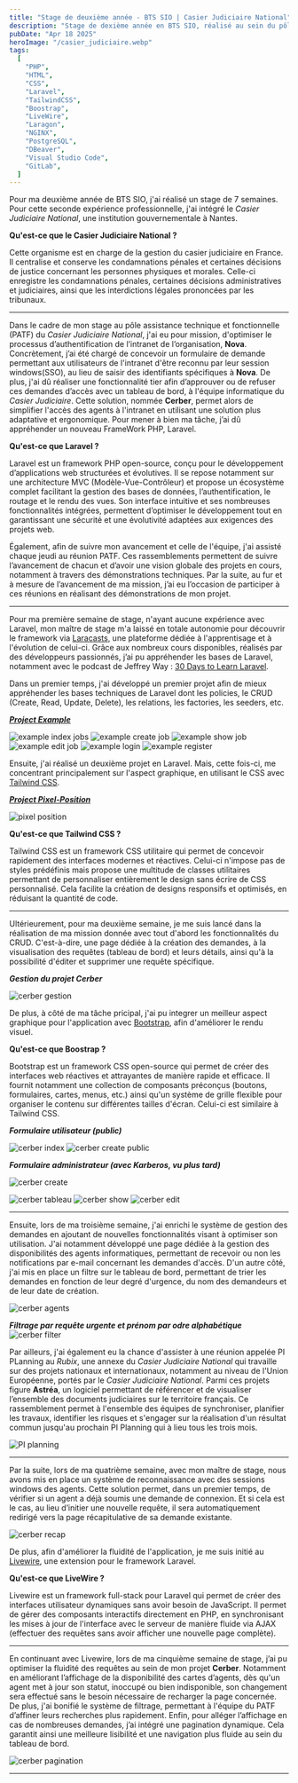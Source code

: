 ```yaml
---
title: "Stage de deuxième année - BTS SIO | Casier Judiciaire National"
description: "Stage de dexième année en BTS SIO, réalisé au sein du pôle informatique du Casier Judiciaire National, situé à Nantes"
pubDate: "Apr 18 2025"
heroImage: "/casier_judiciaire.webp"
tags:
  [
    "PHP",
    "HTML",
    "CSS",
    "Laravel",
    "TailwindCSS",
    "Boostrap",
    "LiveWire",
    "Laragon",
    "NGINX",
    "PostgreSQL",
    "DBeaver",
    "Visual Studio Code",
    "GitLab",
  ]
---
```


Pour ma deuxième année de BTS SIO, j'ai réalisé un stage de 7 semaines. Pour cette seconde expérience professionnelle,
j'ai intégré le _Casier Judiciaire National_, une institution gouvernementale à Nantes.

**Qu'est-ce que le Casier Judiciaire National ?**

Cette organisme est en charge de la gestion du casier judiciaire en France. Il centralise et conserve les condamnations pénales et certaines décisions de justice concernant les personnes physiques et morales.
Celle-ci enregistre les condamnations pénales, certaines décisions administratives et judiciaires, ainsi que les interdictions légales prononcées par les tribunaux.

---

Dans le cadre de mon stage au pôle assistance technique et fonctionnelle (PATF) du _Casier Judiciaire National_, j'ai eu pour mission, d'optimiser le processus d’authentification de l’intranet de l’organisation, **Nova**. Concrètement, j’ai été chargé de concevoir un formulaire de demande permettant aux utilisateurs de l'intranet d'être reconnu par leur session windows(SSO), au lieu de saisir des identifiants spécifiques à **Nova**.
De plus, j'ai dû réaliser une fonctionnalité tier afin d’approuver ou de refuser ces demandes d’accès avec un tableau de bord, à l'équipe informatique du _Casier Judiciaire_.
Cette solution, nommée **Cerber**, permet alors de simplifier l'accès des agents à l'intranet en utilisant une solution plus adaptative et ergonomique.
Pour mener à bien ma tâche, j’ai dû appréhender un nouveau FrameWork PHP, Laravel.

**Qu'est-ce que Laravel ?**

Laravel est un framework PHP open-source, conçu pour le développement d’applications web structurées et évolutives. Il se repose notamment sur une architecture MVC (Modèle-Vue-Contrôleur) et propose un écosystème complet facilitant la gestion des bases de données, l’authentification, le routage et le rendu des vues. Son interface intuitive et ses nombreuses fonctionnalités intégrées, permettent d’optimiser le développement tout en garantissant une sécurité et une évolutivité adaptées aux exigences des projets web.

Également, afin de suivre mon avancement et celle de l'équipe, j'ai assisté chaque jeudi au réunion PATF. Ces rassemblements permettent de suivre l’avancement de chacun et d’avoir une vision globale des projets en cours, notamment à travers des démonstrations techniques. Par la suite, au fur et à mesure de l’avancement de ma mission, j’ai eu l’occasion de participer à ces réunions en réalisant des démonstrations de mon projet.

---

Pour ma première semaine de stage, n'ayant aucune expérience avec Laravel, mon maître de stage m'a laissé en totale autonomie pour découvrir le framework via [Laracasts](https://laracasts.com), une plateforme dédiée à l'apprentisage et à l'évolution de celui-ci. Grâce aux nombreux cours disponibles, réalisés par des développeurs passionnés, j’ai pu appréhender les bases de Laravel, notamment avec le podcast de Jeffrey Way : [30 Days to Learn Laravel](https://laracasts.com/series/30-days-to-learn-laravel-11).

Dans un premier temps, j'ai développé un premier projet afin de mieux appréhender les bases techniques de Laravel dont les policies, le CRUD (Create, Read, Update, Delete), les relations, les factories, les seeders, etc.

[**_Project Example_**](https://github.com/eddy8chsl/example.git)

![example index jobs](/example_index_jobs.webp)
![example create job](/example_create_job.webp)
![example show job](/example_show_job.webp)
![example edit job](/example_edit_job.webp)
![example login](/example_login.webp)
![example register](/example_register.webp)

Ensuite, j'ai réalisé un deuxième projet en Laravel. Mais, cette fois-ci, me concentrant principalement sur l'aspect graphique, en utilisant le CSS avec [Tailwind CSS](https://tailwindcss.com).

[**_Project Pixel-Position_**](https://github.com/eddy8chsl/pixel-position.git)

![pixel position](/pixel-position.webp)

**Qu'est-ce que Tailwind CSS ?**

Tailwind CSS est un framework CSS utilitaire qui permet de concevoir rapidement des interfaces modernes et réactives. Celui-ci n'impose pas de styles prédéfinis mais propose une multitude de classes utilitaires permettant de personnaliser entièrement le design sans écrire de CSS personnalisé. Cela facilite la création de designs responsifs et optimisés, en réduisant la quantité de code.

---

Ultérieurement, pour ma deuxième semaine, je me suis lancé dans la réalisation de ma mission donnée avec tout d'abord les fonctionnalités du CRUD. C'est-à-dire, une page dédiée à la création des demandes, à la visualisation des requêtes (tableau de bord) et leurs détails, ainsi qu'à la possibilité d'éditer et supprimer une requête spécifique.

**_Gestion du projet Cerber_**

![cerber gestion](/cerber_gestion.webp)

De plus, à côté de ma tâche pricipal, j'ai pu integrer un meilleur aspect graphique pour l'application avec [Bootstrap](https://getbootstrap.com), afin d'améliorer le rendu visuel.

**Qu'est-ce que Boostrap ?**

Bootstrap est un framework CSS open-source qui permet de créer des interfaces web réactives et attrayantes de manière rapide et efficace. Il fournit notamment une collection de composants préconçus (boutons, formulaires, cartes, menus, etc.) ainsi qu'un système de grille flexible pour organiser le contenu sur différentes tailles d'écran. Celui-ci est similaire à Tailwind CSS.

**_Formulaire utilisateur (public)_**

![cerber index](/cerber_index.webp)
![cerber create public](/cerber_create_public.webp)

**_Formulaire administrateur (avec Karberos, vu plus tard)_**

![cerber create](/cerber_create.webp)

![cerber tableau](/cerber_tableau.webp)
![cerber show](/cerber_show.webp)
![cerber edit](/cerber_edit.webp)

---

Ensuite, lors de ma troisième semaine, j'ai enrichi le système de gestion des demandes en ajoutant de nouvelles fonctionnalités visant à optimiser son utilisation. J'ai notamment développé une page dédiée à la gestion des disponibilités des agents informatiques, permettant de recevoir ou non les notifications par e-mail concernant les demandes d'accès. D'un autre côté, j'ai mis en place un filtre sur le tableau de bord, permettant de trier les demandes en fonction de leur degré d'urgence, du nom des demandeurs et de leur date de création.

![cerber agents](/cerber_agents.webp)

**_Filtrage par requête urgente et prénom par odre alphabétique_**
![cerber filter](/cerber_filter.webp)

Par ailleurs, j'ai également eu la chance d'assister à une réunion appelée PI PLanning au _Rubix_, une annexe du _Casier Judiciaire National_ qui travaille sur des projets nationaux et internationaux, notamment au niveau de l'Union Européenne, portés par le _Casier Judiciaire National_. Parmi ces projets figure **Astréa**, un logiciel permettant de référencer et de visualiser l’ensemble des documents judiciaires sur le territoire français.
Ce rassemblement permet à l'ensemble des équipes de synchroniser, planifier les travaux, identifier les risques et s'engager sur la réalisation d'un résultat commun jusqu'au prochain PI Planning qui à lieu tous les trois mois.

![PI planning](/pi_planning.webp)

---

Par la suite, lors de ma quatrième semaine, avec mon maître de stage, nous avons mis en place un système de reconnaissance avec des sessions windows des agents. Cette solution permet, dans un premier temps, de vérifier si un agent a déjà soumis une demande de connexion. Et si cela est le cas, au lieu d’initier une nouvelle requête, il sera automatiquement redirigé vers la page récapitulative de sa demande existante.

![cerber recap](/cerber_recap.webp)

De plus, afin d'améliorer la fluidité de l'application, je me suis initié au [Livewire](https://laravel-livewire.com), une extension pour le framework Laravel.

**Qu'est-ce que LiveWire ?**

Livewire est un framework full-stack pour Laravel qui permet de créer des interfaces utilisateur dynamiques sans avoir besoin de JavaScript. Il permet de gérer des composants interactifs directement en PHP, en synchronisant les mises à jour de l'interface avec le serveur de manière fluide via AJAX (effectuer des requêtes sans avoir afficher une nouvelle page complète).

---

En continuant avec Livewire, lors de ma cinquième semaine de stage, j’ai pu optimiser la fluidité des requêtes au sein de mon projet **Cerber**.
Notamment en améliorant l’affichage de la disponibilité des cartes d’agents, dès qu'un agent met à jour son statut, inoccupé ou bien indisponible, son changement sera effectué sans le besoin nécessaire de recharger la page concernée.
De plus, j'ai bonifié le système de filtrage, permettant à l'équipe du PATF d’affiner leurs recherches plus rapidement.
Enfin, pour alléger l’affichage en cas de nombreuses demandes, j’ai intégré une pagination dynamique. Cela garantit ainsi une meilleure lisibilité et une navigation plus fluide au sein du tableau de bord.

![cerber pagination](/cerber_pagination.webp)

---

